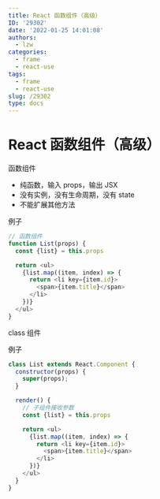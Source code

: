 ```yaml
---
title: React 函数组件（高级）
ID: '29302'
date: '2022-01-25 14:01:08'
authors:
  - lzw
categories:
  - frame
  - react-use
tags:
  - frame
  - react-use
slug: /29302
type: docs
---
```


# React 函数组件（高级）

函数组件

- 纯函数，输入 props，输出 JSX
- 没有实例，没有生命周期，没有 state
- 不能扩展其他方法

例子

```js
// 函数组件
function List(props) {
  const {list} = this.props

  return <ul>
    {list.map((item, index) => {
      return <li key={item.id}>
        <span>{item.title}</span>
      </li>
    })}
  </ul>
}
```

class 组件

例子

```js
class List extends React.Component {
  constructor(props) {
    super(props);
  }

  render() {
    // 子组件接收参数
    const {list} = this.props

    return <ul>
      {list.map((item, index) => {
        return <li key={item.id}>
          <span>{item.title}</span>
        </li>
      })}
    </ul>
  }
}
```



